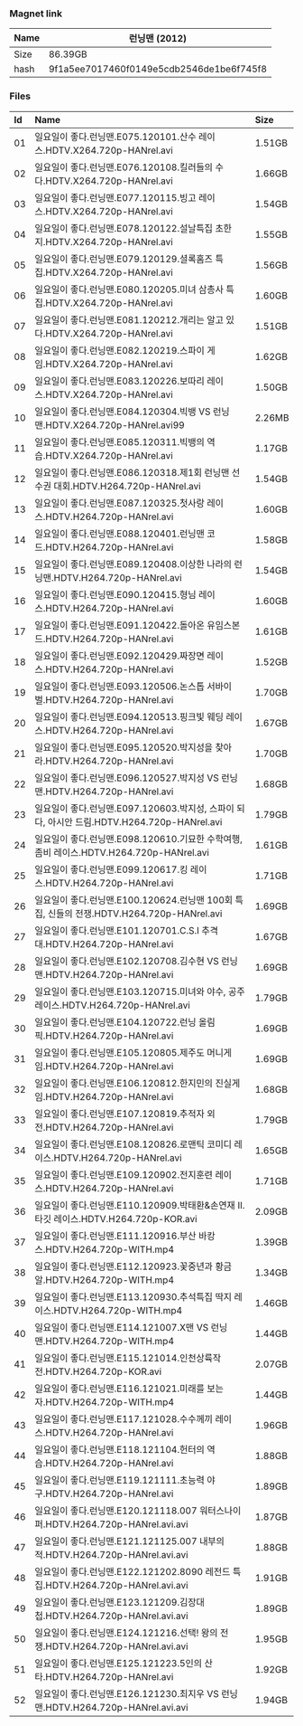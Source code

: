 ### Magnet link

| Name | 런닝맨 (2012)                             |
| ---- | ---------------------------------------- |
| Size | 86.39GB                                  |
| hash | 9f1a5ee7017460f0149e5cdb2546de1be6f745f8 |



### Files
| Id | Name | Size |
| :--- | :------------------------------------------------------- | :----- |
|01 | 일요일이 좋다.런닝맨.E075.120101.산수 레이스.HDTV.X264.720p-HANrel.avi| 1.51GB|
|02 | 일요일이 좋다.런닝맨.E076.120108.킬러들의 수다.HDTV.X264.720p-HANrel.avi| 1.66GB|
|03 | 일요일이 좋다.런닝맨.E077.120115.빙고 레이스.HDTV.X264.720p-HANrel.avi| 1.54GB|
|04 | 일요일이 좋다.런닝맨.E078.120122.설날특집 초한지.HDTV.X264.720p-HANrel.avi| 1.55GB|
|05 | 일요일이 좋다.런닝맨.E079.120129.셜록홈즈 특집.HDTV.X264.720p-HANrel.avi| 1.56GB|
|06 | 일요일이 좋다.런닝맨.E080.120205.미녀 삼총사 특집.HDTV.X264.720p-HANrel.avi| 1.60GB|
|07 | 일요일이 좋다.런닝맨.E081.120212.개리는 알고 있다.HDTV.X264.720p-HANrel.avi| 1.51GB|
|08 | 일요일이 좋다.런닝맨.E082.120219.스파이 게임.HDTV.X264.720p-HANrel.avi| 1.62GB|
|09 | 일요일이 좋다.런닝맨.E083.120226.보따리 레이스.HDTV.X264.720p-HANrel.avi| 1.50GB|
|10 | 일요일이 좋다.런닝맨.E084.120304.빅뱅 VS 런닝맨.HDTV.X264.720p-HANrel.avi99| 2.26MB|
|11 | 일요일이 좋다.런닝맨.E085.120311.빅뱅의 역습.HDTV.X264.720p-HANrel.avi| 1.17GB|
|12 | 일요일이 좋다.런닝맨.E086.120318.제1회 런닝맨 선수권 대회.HDTV.H264.720p-HANrel.avi| 1.54GB|
|13 | 일요일이 좋다.런닝맨.E087.120325.첫사랑 레이스.HDTV.H264.720p-HANrel.avi| 1.60GB|
|14 | 일요일이 좋다.런닝맨.E088.120401.런닝맨 코드.HDTV.H264.720p-HANrel.avi| 1.58GB|
|15 | 일요일이 좋다.런닝맨.E089.120408.이상한 나라의 런닝맨.HDTV.H264.720p-HANrel.avi| 1.54GB|
|16 | 일요일이 좋다.런닝맨.E090.120415.형님 레이스.HDTV.H264.720p-HANrel.avi| 1.60GB|
|17 | 일요일이 좋다.런닝맨.E091.120422.돌아온 유임스본드.HDTV.H264.720p-HANrel.avi| 1.61GB|
|18 | 일요일이 좋다.런닝맨.E092.120429.짜장면 레이스.HDTV.H264.720p-HANrel.avi| 1.52GB|
|19 | 일요일이 좋다.런닝맨.E093.120506.논스톱 서바이벌.HDTV.H264.720p-HANrel.avi| 1.70GB|
|20 | 일요일이 좋다.런닝맨.E094.120513.핑크빛 웨딩 레이스.HDTV.H264.720p-HANrel.avi| 1.67GB|
|21 | 일요일이 좋다.런닝맨.E095.120520.박지성을 찾아라.HDTV.H264.720p-HANrel.avi| 1.70GB|
|22 | 일요일이 좋다.런닝맨.E096.120527.박지성 VS 런닝맨.HDTV.H264.720p-HANrel.avi| 1.68GB|
|23 | 일요일이 좋다.런닝맨.E097.120603.박지성, 스파이 되다, 아시안 드림.HDTV.H264.720p-HANrel.avi| 1.79GB|
|24 | 일요일이 좋다.런닝맨.E098.120610.기묘한 수학여행, 좀비 레이스.HDTV.H264.720p-HANrel.avi| 1.61GB|
|25 | 일요일이 좋다.런닝맨.E099.120617.킹 레이스.HDTV.H264.720p-HANrel.avi| 1.71GB|
|26 | 일요일이 좋다.런닝맨.E100.120624.런닝맨 100회 특집, 신들의 전쟁.HDTV.H264.720p-HANrel.avi| 1.69GB|
|27 | 일요일이 좋다.런닝맨.E101.120701.C.S.I 추격대.HDTV.H264.720p-HANrel.avi| 1.67GB|
|28 | 일요일이 좋다.런닝맨.E102.120708.김수현 VS 런닝맨.HDTV.H264.720p-HANrel.avi| 1.69GB|
|29 | 일요일이 좋다.런닝맨.E103.120715.미녀와 야수, 공주 레이스.HDTV.H264.720p-HANrel.avi| 1.79GB|
|30 | 일요일이 좋다.런닝맨.E104.120722.런닝 올림픽.HDTV.H264.720p-HANrel.avi| 1.69GB|
|31 | 일요일이 좋다.런닝맨.E105.120805.제주도 머니게임.HDTV.H264.720p-HANrel.avi| 1.69GB|
|32 | 일요일이 좋다.런닝맨.E106.120812.한지민의 진실게임.HDTV.H264.720p-HANrel.avi| 1.68GB|
|33 | 일요일이 좋다.런닝맨.E107.120819.추적자 외전.HDTV.H264.720p-HANrel.avi| 1.79GB|
|34 | 일요일이 좋다.런닝맨.E108.120826.로맨틱 코미디 레이스.HDTV.H264.720p-HANrel.avi| 1.65GB|
|35 | 일요일이 좋다.런닝맨.E109.120902.전지훈련 레이스.HDTV.H264.720p-HANrel.avi| 1.71GB|
|36 | 일요일이 좋다.런닝맨.E110.120909.박태환&손연재 II. 타깃 레이스.HDTV.H264.720p-KOR.avi| 2.09GB|
|37 | 일요일이 좋다.런닝맨.E111.120916.부산 바캉스.HDTV.H264.720p-WITH.mp4| 1.39GB|
|38 | 일요일이 좋다.런닝맨.E112.120923.꽃중년과 황금알.HDTV.H264.720p-WITH.mp4| 1.34GB|
|39 | 일요일이 좋다.런닝맨.E113.120930.추석특집 딱지 레이스.HDTV.H264.720p-WITH.mp4| 1.46GB|
|40 | 일요일이 좋다.런닝맨.E114.121007.X맨 VS 런닝맨.HDTV.H264.720p-WITH.mp4| 1.44GB|
|41 | 일요일이 좋다.런닝맨.E115.121014.인천상륙작전.HDTV.H264.720p-KOR.avi| 2.07GB|
|42 | 일요일이 좋다.런닝맨.E116.121021.미래를 보는 자.HDTV.H264.720p-WITH.mp4| 1.44GB|
|43 | 일요일이 좋다.런닝맨.E117.121028.수수께끼 레이스.HDTV.H264.720p-HANrel.avi| 1.96GB|
|44 | 일요일이 좋다.런닝맨.E118.121104.헌터의 역습.HDTV.H264.720p-HANrel.avi| 1.88GB|
|45 | 일요일이 좋다.런닝맨.E119.121111.초능력 야구.HDTV.H264.720p-HANrel.avi| 1.89GB|
|46 | 일요일이 좋다.런닝맨.E120.121118.007 워터스나이퍼.HDTV.H264.720p-HANrel.avi.avi| 1.87GB|
|47 | 일요일이 좋다.런닝맨.E121.121125.007 내부의 적.HDTV.H264.720p-HANrel.avi.avi| 1.88GB|
|48 | 일요일이 좋다.런닝맨.E122.121202.8090 레전드 특집.HDTV.H264.720p-HANrel.avi.avi| 1.91GB|
|49 | 일요일이 좋다.런닝맨.E123.121209.김장대첩.HDTV.H264.720p-HANrel.avi.avi| 1.89GB|
|50 | 일요일이 좋다.런닝맨.E124.121216.선택! 왕의 전쟁.HDTV.H264.720p-HANrel.avi.avi| 1.95GB|
|51 | 일요일이 좋다.런닝맨.E125.121223.5인의 산타.HDTV.H264.720p-HANrel.avi| 1.92GB|
|52 | 일요일이 좋다.런닝맨.E126.121230.최지우 VS 런닝맨.HDTV.H264.720p-HANrel.avi.avi| 1.94GB|
